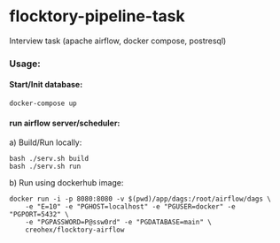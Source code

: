 # flocktory-pipeline-task
Interview task (apache airflow, docker compose, postresql)

### Usage:

#### Start/Init database:
       
    docker-compose up


#### run airflow server/scheduler:

a) Build/Run locally:

    bash ./serv.sh build
    bash ./serv.sh run

b) Run using dockerhub image:

    docker run -i -p 8080:8080 -v $(pwd)/app/dags:/root/airflow/dags \
        -e "E=10" -e "PGHOST=localhost" -e "PGUSER=docker" -e "PGPORT=5432" \
        -e "PGPASSWORD=P@ssw0rd" -e "PGDATABASE=main" \
        creohex/flocktory-airflow
